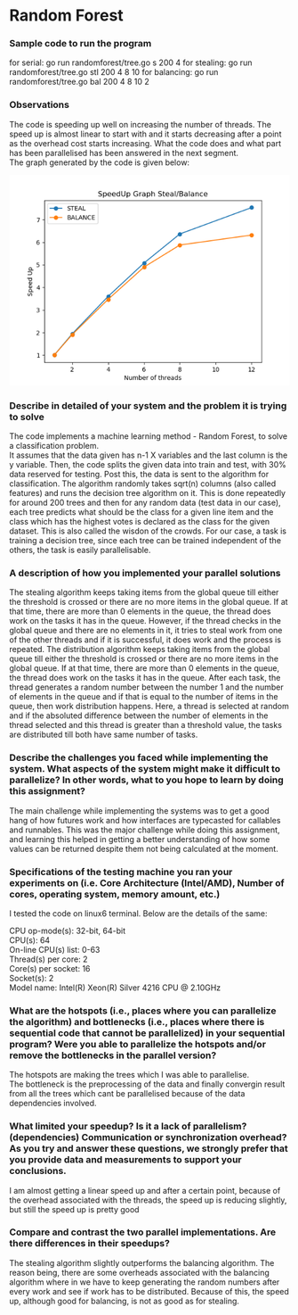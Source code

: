 # Random Forest

### Sample code to run the program 
for serial: go run randomforest/tree.go s 200 4
for stealing: go run randomforest/tree.go stl 200 4 8 10
for balancing: go run randomforest/tree.go bal 200 4 8 10 2

### Observations

The code is speeding up well on increasing the number of threads. The speed up is almost linear to start with and it starts decreasing after a point as the overhead cost starts increasing. What the code does and what part has been parallelised has been answered in the next segment.  
The graph generated by the code is given below:  

![Speedup Curves](speedup.png)

### Describe in detailed of your system and the problem it is trying to solve

The code implements a machine learning method - Random Forest, to solve a classification problem.  
It assumes that the data given has n-1 X variables and the last column is the y variable. Then, the code splits the given data into train and test, with 30% data reserved for testing. Post this, the data is sent to the algorithm for classification. The algorithm randomly takes sqrt(n) columns (also called features) and runs the decision tree algorithm on it. This is done repeatedly for around 200 trees and then for any random data (test data in our case), each tree predicts what should be the class for a given line item and the class which has the highest votes is declared as the class for the given dataset. This is also called the wisdon of the crowds. 
For our case, a task is training a decision tree, since each tree can be trained independent of the others, the task is easily parallelisable. 

### A description of how you implemented your parallel solutions

The stealing algorithm keeps taking items from the global queue till either the threshold is crossed or there are no more items in the global queue. If at that time, there are more than 0 elements in the queue, the thread does work on the tasks it has in the queue. However, if the thread checks in the global queue and there are no elements in it, it tries to steal work from one of the other threads and if it is successful, it does work and the process is repeated. 
The distribution algorithm keeps taking items from the global queue till either the threshold is crossed or there are no more items in the global queue. If at that time, there are more than 0 elements in the queue, the thread does work on the tasks it has in the queue. After each task, the thread generates a random number between the number 1 and the number of elements in the queue and if that is equal to the number of items in the queue, then work distribution happens. Here, a thread is selected at random and if the absoluted difference between the number of elements in the thread selected and this thread is greater than a threshold value, the tasks are distributed till both have same number of tasks.

### Describe the challenges you faced while implementing the system. What aspects of the system might make it difficult to parallelize? In other words, what to you hope to learn by doing this assignment?

The main challenge while implementing the systems was to get a good hang of how futures work and how interfaces are typecasted for callables and runnables. This was the major challenge while doing this assignment, and learning this helped in getting a better understanding of how some values can be returned despite them not being calculated at the moment. 

### Specifications of the testing machine you ran your experiments on (i.e. Core Architecture (Intel/AMD), Number of cores, operating system, memory amount, etc.)

I tested the code on linux6 terminal. Below are the details of the same:  

CPU op-mode(s):                  32-bit, 64-bit  
CPU(s):                          64  
On-line CPU(s) list:             0-63  
Thread(s) per core:              2  
Core(s) per socket:              16  
Socket(s):                       2  
Model name:                      Intel(R) Xeon(R) Silver 4216 CPU @ 2.10GHz  

### What are the hotspots (i.e., places where you can parallelize the algorithm) and bottlenecks (i.e., places where there is sequential code that cannot be parallelized) in your sequential program? Were you able to parallelize the hotspots and/or remove the bottlenecks in the parallel version?

The hotspots are making the trees which I was able to parallelise.  
The bottleneck is the preprocessing of the data and finally convergin result from all the trees which cant be parallelised because of the data dependencies involved.

### What limited your speedup? Is it a lack of parallelism? (dependencies) Communication or synchronization overhead? As you try and answer these questions, we strongly prefer that you provide data and measurements to support your conclusions.

I am almost getting a linear speed up and after a certain point, because of the overhead associated with the threads, the speed up is reducing slightly, but still the speed up is pretty good

### Compare and contrast the two parallel implementations. Are there differences in their speedups?

The stealing algorithm slightly outperforms the balancing algorithm. The reason being, there are some overheads associated with the balancing algorithm where in we have to keep generating the random numbers after every work and see if work has to be distributed. Because of this, the speed up, although good for balancing, is not as good as for stealing. 